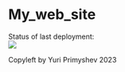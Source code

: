 # My_web_site


Status of last deployment:<br>
<img src="https://github.com/01Yura/My_web_site/actions/deploy_website/badge.svg?branch=main"><br>


Copyleft by Yuri Primyshev 2023